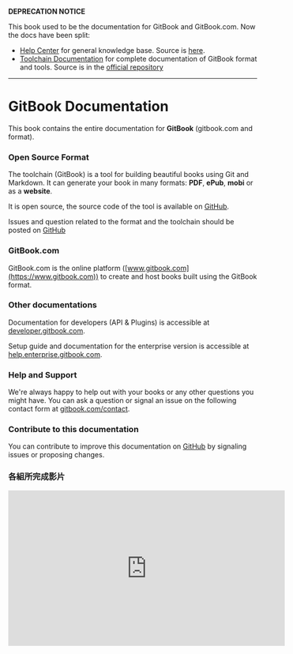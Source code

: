 **DEPRECATION NOTICE**

This book used to be the documentation for GitBook and GitBook.com. Now the docs have been split:

- [Help Center](https://help.gitbook.com/) for general knowledge base. Source is [here](https://github.com/GitbookIO/help.gitbook.com).
- [Toolchain Documentation](https://toolchain.gitbook.com/) for complete documentation of GitBook format and tools. Source is in the [official repository](https://github.com/GitbookIO/gitbook/)

----

# GitBook Documentation

This book contains the entire documentation for **GitBook** (gitbook.com and format).

### Open Source Format

The toolchain (GitBook) is a tool for building beautiful books using Git and Markdown. It can generate your book in many formats: **PDF**, **ePub**, **mobi** or as a **website**.

It is open source, the source code of the tool is available on [GitHub](https://github.com/GitbookIO/gitbook).

Issues and question related to the format and the toolchain should be posted on [GitHub](https://github.com/GitbookIO/gitbook/issues)

### GitBook.com

GitBook.com is the online platform ([www.gitbook.com](https://www.gitbook.com)) to create and host books built using the GitBook format.

### Other documentations

Documentation for developers (API & Plugins) is accessible at [developer.gitbook.com](https://developer.gitbook.com).

Setup guide and documentation for the enterprise version is accessible at [help.enterprise.gitbook.com](http://help.enterprise.gitbook.com).

### Help and Support

We're always happy to help out with your books or any other questions you might have. You can ask a question or signal an issue on the following contact form at [gitbook.com/contact](https://www.gitbook.com/contact).

### Contribute to this documentation

You can contribute to improve this documentation on [GitHub](https://github.com/GitbookIO/documentation) by signaling issues or proposing changes.

### 各組所完成影片

<iframe width="560" height="315" src="https://www.youtube.com/embed/SRzrRwby3rk" frameborder="0" allow="autoplay; encrypted-media" allowfullscreen></iframe>
